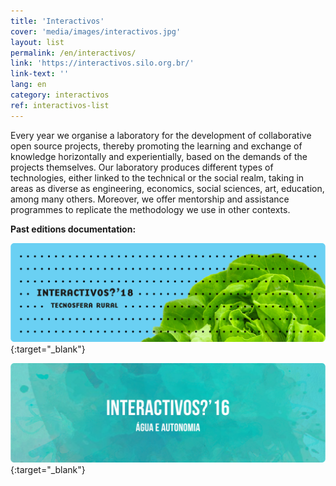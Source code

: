 ```yaml
---
title: 'Interactivos'
cover: 'media/images/interactivos.jpg'
layout: list
permalink: /en/interactivos/
link: 'https://interactivos.silo.org.br/'
link-text: ''
lang: en
category: interactivos
ref: interactivos-list
---
```

Every year we organise a laboratory for the development of collaborative open source projects, thereby promoting the learning and exchange of knowledge horizontally and experientially, based on the demands of the projects themselves. Our laboratory produces different types of technologies, either linked to the technical or the social realm, taking in areas as diverse as engineering, economics, social sciences, art, education, among many others. Moreover, we offer mentorship and assistance programmes to replicate the methodology we use in other contexts.

  
**Past editions documentation:**
  
[![](/media/images/interactivos18.jpg)](https://interactivos.silo.org.br/2018){:target="_blank"}
  
[![](/media/images/interactivos16.jpg)](https://interactivos.silo.org.br/2016){:target="_blank"}
